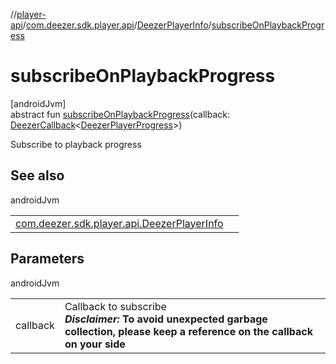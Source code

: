 //[player-api](../../../index.md)/[com.deezer.sdk.player.api](../index.md)/[DeezerPlayerInfo](index.md)/[subscribeOnPlaybackProgress](subscribe-on-playback-progress.md)

# subscribeOnPlaybackProgress

[androidJvm]\
abstract fun [subscribeOnPlaybackProgress](subscribe-on-playback-progress.md)(callback: [DeezerCallback](../../../../../common-api/common-api/com.deezer.sdk.common/-deezer-callback/index.md)&lt;[DeezerPlayerProgress](../../com.deezer.sdk.player.model/-deezer-player-progress/index.md)&gt;)

Subscribe to playback progress

## See also

androidJvm

|                                                                                   |     |
| --------------------------------------------------------------------------------- | --- |
| [com.deezer.sdk.player.api.DeezerPlayerInfo](unsubscribe-on-playback-progress.md) |     |

## Parameters

androidJvm

|          |                                                                                                                                              |
| -------- | -------------------------------------------------------------------------------------------------------------------------------------------- |
| callback | Callback to subscribe<br/>**_Disclaimer:_** **To avoid unexpected garbage collection, please keep a reference on the callback on your side** |
